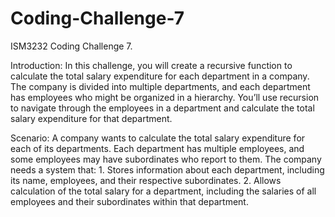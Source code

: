 # Coding-Challenge-7
ISM3232 Coding Challenge 7.

Introduction: In this challenge, you will create a recursive function to calculate the total salary expenditure for each department in a company. The company is divided into multiple departments, and each department has employees who might be organized in a hierarchy. You’ll use recursion to navigate through the employees in a department and calculate the total salary expenditure for that department.

Scenario: A company wants to calculate the total salary expenditure for each of its departments. Each department has multiple employees, and some employees may have subordinates who report to them. The company needs a system that: 1. Stores information about each department, including its name, employees, and their respective subordinates. 2. Allows calculation of the total salary for a department, including the salaries of all employees and their subordinates within that department.